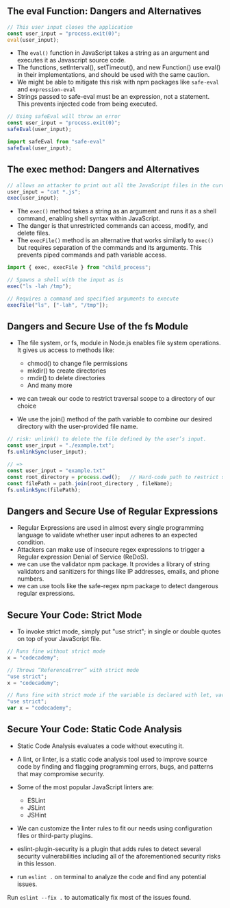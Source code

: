 ## The eval Function: Dangers and Alternatives
```js
// This user input closes the application
const user_input = "process.exit(0)";
eval(user_input);
```
- The `eval()` function in JavaScript takes a string as an argument and executes it as Javascript source code.
- The functions, setInterval(), setTimeout(), and new Function() use eval() in their implementations, and should be used with the same caution.
- We might be able to mitigate this risk with npm packages like `safe-eval` and `expression-eval`
- Strings passed to safe-eval must be an expression, not a statement. This prevents injected code from being executed.

```js
// Using safeEval will throw an error
const user_input = "process.exit(0)";
safeEval(user_input);
```
```js
import safeEval from "safe-eval"
safeEval(user_input);
```

## The exec method: Dangers and Alternatives
```js
// allows an attacker to print out all the JavaScript files in the current directory.
user_input = "cat *.js";
exec(user_input);
```
- The `exec()` method takes a string as an argument and runs it as a shell command, enabling shell syntax within JavaScript.
- The danger is that unrestricted commands can access, modify, and delete files.
- The `execFile()` method is an alternative that works similarly to `exec()` but requires separation of the commands and its arguments. This prevents piped commands and path variable access.

```js
import { exec, execFile } from "child_process";

// Spawns a shell with the input as is
exec("ls -lah /tmp");

// Requires a command and specified arguments to execute
execFile("ls", ["-lah", "/tmp"]);
```

## Dangers and Secure Use of the fs Module
- The file system, or fs, module in Node.js enables file system operations. It gives us access to methods like:
  - chmod() to change file permissions
  - mkdir() to create directories
  - rmdir() to delete directories
  - And many more

- we can tweak our code to restrict traversal scope to a directory of our choice
- We use the join() method of the path variable to combine our desired directory with the user-provided file name. 
```js
// risk: unlink() to delete the file defined by the user’s input.
const user_input = "./example.txt";
fs.unlinkSync(user_input);

// =>
const user_input = "example.txt"
const root_directory = process.cwd();   // Hard-code path to restrict scope
const filePath = path.join(root_directory , fileName);
fs.unlinkSync(filePath);
```

## Dangers and Secure Use of Regular Expressions
- Regular Expressions are used in almost every single programming language to validate whether user input adheres to an expected condition.
- Attackers can make use of insecure regex expressions to trigger a Regular expression Denial of Service (ReDoS).
- we can use the validator npm package. It provides a library of string validators and sanitizers for things like IP addresses, emails, and phone numbers.
- we can use tools like the safe-regex npm package to detect dangerous regular expressions.

## Secure Your Code: Strict Mode
- To invoke strict mode, simply put "use strict"; in single or double quotes on top of your JavaScript file.

```js
// Runs fine without strict mode
x = "codecademy";

// Throws “ReferenceError” with strict mode
"use strict";
x = "codecademy";

// Runs fine with strict mode if the variable is declared with let, var, or const
"use strict";
var x = "codecademy";
```

## Secure Your Code: Static Code Analysis
- Static Code Analysis evaluates a code without executing it.
- A lint, or linter, is a static code analysis tool used to improve source code by finding and flagging programming errors, bugs, and patterns that may compromise security.
- Some of the most popular JavaScript linters are:
  - ESLint
  - JSLint
  - JSHint
- We can customize the linter rules to fit our needs using configuration files or third-party plugins.
- eslint-plugin-security is a plugin that adds rules to detect several security vulnerabilities including all of the aforementioned security risks in this lesson.

- run `eslint .` on terminal to analyze the code and find any potential issues.

Run `eslint --fix .` to automatically fix most of the issues found.
